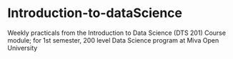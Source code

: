 # Introduction-to-dataScience
Weekly practicals from the Introduction to Data Science (DTS 201) Course module; for 1st semester, 200 level Data Science program at Miva Open University
